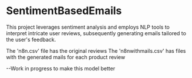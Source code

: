 # SentimentBasedEmails
This project leverages sentiment analysis and employs NLP tools to interpret intricate user reviews, subsequently generating emails tailored to the user's feedback.

The 'n8n.csv' file has the original reviews
The 'n8nwithmails.csv' has files with the generated mails for each product review

--Work in progress to make this model better
